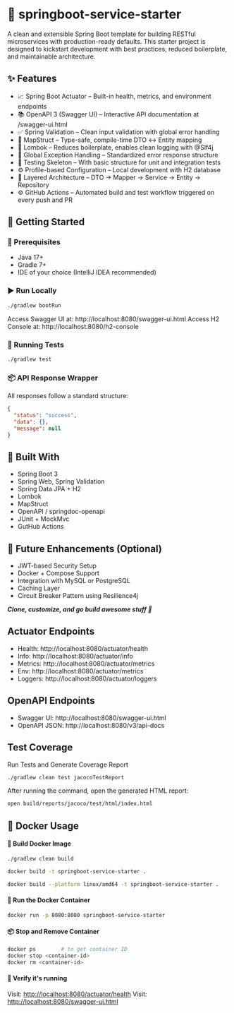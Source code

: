# 🌱 springboot-service-starter

A clean and extensible Spring Boot template for building RESTful microservices with production-ready defaults. This
starter project is designed to kickstart development with best practices, reduced boilerplate, and maintainable
architecture.

## ✨ Features

- 📈 Spring Boot Actuator – Built-in health, metrics, and environment endpoints
- 📚 OpenAPI 3 (Swagger UI) – Interactive API documentation at /swagger-ui.html
- ✅ Spring Validation – Clean input validation with global error handling
- 🔁 MapStruct – Type-safe, compile-time DTO ↔ Entity mapping
- 🧹 Lombok – Reduces boilerplate, enables clean logging with @Slf4j
- 🚨 Global Exception Handling – Standardized error response structure
- 🧪 Testing Skeleton – With basic structure for unit and integration tests
- ⚙️ Profile-based Configuration – Local development with H2 database
- 🔄 Layered Architecture – DTO → Mapper → Service → Entity → Repository
- ⚙️ GitHub Actions – Automated build and test workflow triggered on every push and PR

## 🚀 Getting Started

### 🔧 Prerequisites

- Java 17+
- Gradle 7+
- IDE of your choice (IntelliJ IDEA recommended)

### ▶️ Run Locally

```bash
./gradlew bootRun
```

Access Swagger UI at: http://localhost:8080/swagger-ui.html
Access H2 Console at: http://localhost:8080/h2-console

### 🧪 Running Tests

```bash
./gradlew test
```

### 📦 API Response Wrapper

All responses follow a standard structure:

```json
{
  "status": "success",
  "data": {},
  "message": null
}
```

## 🧱 Built With

- Spring Boot 3
- Spring Web, Spring Validation
- Spring Data JPA + H2
- Lombok
- MapStruct
- OpenAPI / springdoc-openapi
- JUnit + MockMvc
- GutHub Actions

## 📌 Future Enhancements (Optional)

- JWT-based Security Setup
- Docker + Compose Support
- Integration with MySQL or PostgreSQL
- Caching Layer
- Circuit Breaker Pattern using Resilience4j

_**Clone, customize, and go build awesome stuff 🚀**_

## Actuator Endpoints

- Health: http://localhost:8080/actuator/health
- Info: http://localhost:8080/actuator/info
- Metrics: http://localhost:8080/actuator/metrics
- Env: http://localhost:8080/actuator/metrics
- Loggers: http://localhost:8080/actuator/loggers

## OpenAPI Endpoints

- Swagger UI: http://localhost:8080/swagger-ui.html
- OpenAPI JSON: http://localhost:8080/v3/api-docs

## Test Coverage

Run Tests and Generate Coverage Report

```bash
./gradlew clean test jacocoTestReport
```

After running the command, open the generated HTML report:

```bash
open build/reports/jacoco/test/html/index.html
```

## 🐳 Docker Usage

#### 🔨 Build Docker Image

```bash
./gradlew clean build

docker build -t springboot-service-starter .

docker build --platform linux/amd64 -t springboot-service-starter .
```

#### 🚀 Run the Docker Container

```bash
docker run -p 8080:8080 springboot-service-starter
```

#### 📦 Stop and Remove Container

```bash
docker ps        # to get container ID
docker stop <container-id>
docker rm <container-id>
```

#### 🧪 Verify it's running

Visit: [http://localhost:8080/actuator/health](http://localhost:8080/actuator/health)
Visit: [http://localhost:8080/swagger-ui.html](http://localhost:8080/swagger-ui.html)

